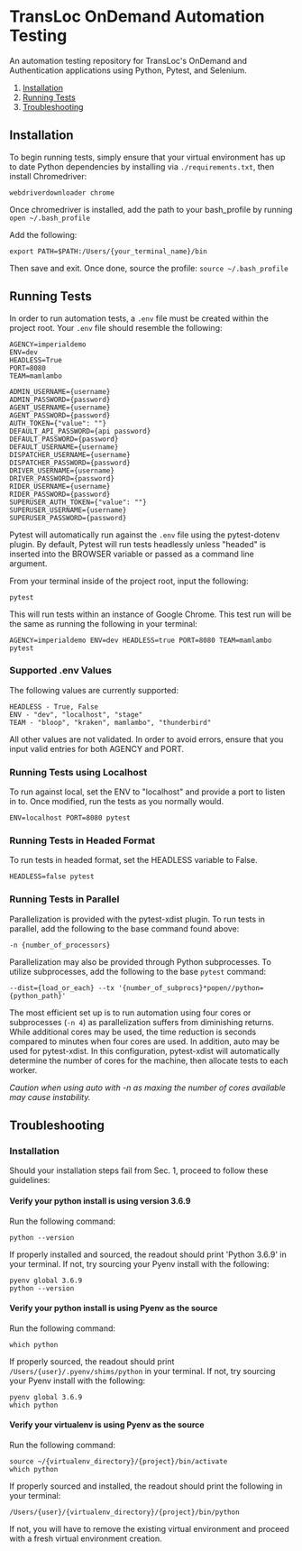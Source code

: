 # TransLoc OnDemand Automation Testing
An automation testing repository for TransLoc's OnDemand and Authentication applications using 
Python, Pytest, and Selenium.

1. [Installation](#installation)
2. [Running Tests](#running-tests)
3. [Troubleshooting](#troubleshooting)

## Installation
To begin running tests, simply ensure that your virtual environment has up to date Python
dependencies by installing via `./requirements.txt`, then install Chromedriver:
```
webdriverdownloader chrome
```

Once chromedriver is installed, add the path to your bash_profile by running `open ~/.bash_profile`

Add the following:

```
export PATH=$PATH:/Users/{your_terminal_name}/bin
```

Then save and exit. Once done, source the profile: `source ~/.bash_profile`

## Running Tests
In order to run automation tests, a `.env` file must be created within the 
project root. Your `.env` file should resemble the following:

```
AGENCY=imperialdemo
ENV=dev
HEADLESS=True
PORT=8080
TEAM=mamlambo

ADMIN_USERNAME={username}
ADMIN_PASSWORD={password}
AGENT_USERNAME={username}
AGENT_PASSWORD={password}
AUTH_TOKEN={"value": ""}
DEFAULT_API_PASSWORD={api password}
DEFAULT_PASSWORD={password}
DEFAULT_USERNAME={username}
DISPATCHER_USERNAME={username}
DISPATCHER_PASSWORD={password}
DRIVER_USERNAME={username}
DRIVER_PASSWORD={password}
RIDER_USERNAME={username}
RIDER_PASSWORD={password}
SUPERUSER_AUTH_TOKEN={"value": ""}
SUPERUSER_USERNAME={username}
SUPERUSER_PASSWORD={password}
```

Pytest will automatically run against the `.env` file using the pytest-dotenv plugin. By default,
Pytest will run tests headlessly unless "headed" is inserted into the BROWSER variable or passed as
a command line argument.

From your terminal inside of the project root, input the following:

```
pytest
```

This will run tests within an instance of Google Chrome. This test run will be the same as running
the following in your terminal:

```
AGENCY=imperialdemo ENV=dev HEADLESS=true PORT=8080 TEAM=mamlambo pytest
```

### Supported .env Values
The following values are currently supported:
```
HEADLESS - True, False
ENV - "dev", "localhost", "stage"
TEAM - "bloop", "kraken", mamlambo", "thunderbird"
```

All other values are not validated. In order to avoid errors, ensure that you input valid entries
for both AGENCY and PORT.

### Running Tests using Localhost
To run against local, set the ENV to "localhost" and provide a port to listen in to. Once modified,
run the tests as you normally would.
```
ENV=localhost PORT=8080 pytest
```

### Running Tests in Headed Format
To run tests in headed format, set the HEADLESS variable to False.

```
HEADLESS=false pytest
```

### Running Tests in Parallel
Parallelization is provided with the pytest-xdist plugin. To run tests in parallel, add the
following to the base command found above:
```
-n {number_of_processors}
```

Parallelization may also be provided through Python subprocesses. To utilize subprocesses, add the
following to the base `pytest` command:
```
--dist={load_or_each} --tx '{number_of_subprocs}*popen//python={python_path}'
```

The most efficient set up is to run automation using four cores or subprocesses (`-n 4`) as
parallelization suffers from diminishing returns. While additional cores may be used, the time
reduction is seconds compared to minutes when four cores are used. In addition, auto may be used
for pytest-xdist. In this configuration, pytest-xdist will automatically determine the number of
cores for the machine, then allocate tests to each worker.

*Caution when using auto with -n as maxing the number of cores available may cause instability.*

## Troubleshooting

### Installation
Should your installation steps fail from Sec. 1, proceed to follow these guidelines:

#### Verify your python install is using version 3.6.9
Run the following command:
```
python --version
```

If properly installed and sourced, the readout should print 'Python 3.6.9' in your terminal. If not,
try sourcing your Pyenv install with the following:

```
pyenv global 3.6.9
python --version
```

#### Verify your python install is using Pyenv as the source
Run the following command:
```
which python
```

If properly sourced, the readout should print `/Users/{user}/.pyenv/shims/python` in your terminal.
If not, try sourcing your Pyenv install with the following:

```
pyenv global 3.6.9
which python
```

#### Verify your virtualenv is using Pyenv as the source
Run the following command:
```
source ~/{virtualenv_directory}/{project}/bin/activate
which python
```

If properly sourced and installed, the readout should print the following in your terminal:

`/Users/{user}/{virtualenv_directory}/{project}/bin/python`

If not, you will have to remove the existing virtual environment and proceed with a fresh virtual
environment creation.
